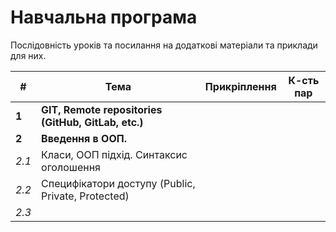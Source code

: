 # Навчальна програма
Послідовність уроків та посилання на додаткові матеріали та приклади для них.

| #      | Тема                                                  | Прикріплення | К-сть пар|
|--------|-------------------------------------------------------|--------------|----------|
| __1__  | __GIT, Remote repositories (GitHub, GitLab, etc.)__   |              |          |
| __2__  | __Введення в ООП.__                                   |              |          |
| _2.1_  | Класи, ООП підхід. Синтаксис оголошення               |||
| _2.2_  | Специфікатори доступу (Public, Private, Protected)    |||
| _2.3_  | |||